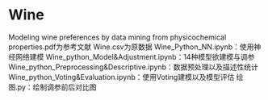 # Wine
Modeling wine preferences by data mining from physicochemical properties.pdf为参考文献
Wine.csv为原数据
Wine_Python_NN.ipynb：使用神经网络建模
Wine_python_Model&Adjustment.ipynb：14种模型欲建模与调参
Wine_python_Preprocessing&Descriptive.ipynb：数据预处理以及描述性统计
Wine_python_Voting&Evaluation.ipynb：使用Voting建模以及模型评估
绘图.py：绘制调参前后对比图
